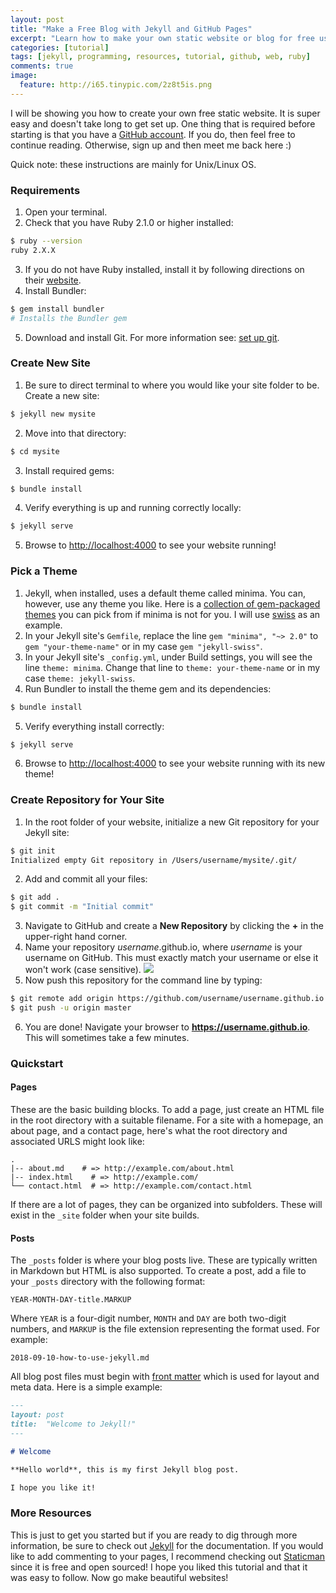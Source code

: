 ```yaml
---
layout: post
title: "Make a Free Blog with Jekyll and GitHub Pages"
excerpt: "Learn how to make your own static website or blog for free using GitHub Pages and Jekyll. This tutorial is very easy and you will be up and running with a blog in no time!"
categories: [tutorial]
tags: [jekyll, programming, resources, tutorial, github, web, ruby]
comments: true
image:
  feature: http://i65.tinypic.com/2z8t5is.png
---
```

I will be showing you how to create your own free static website. It is super easy and doesn't take long to get set up. One thing that is required before starting is that you have a [GitHub account](https://github.com/). If you do, then feel free to continue reading. Otherwise, sign up and then meet me back here :)

Quick note: these instructions are mainly for Unix/Linux OS.

### Requirements
1. Open your terminal.
2. Check that you have Ruby 2.1.0 or higher installed:
```bash
$ ruby --version
ruby 2.X.X
```
3. If you do not have Ruby installed, install it by following directions on their [website](https://www.ruby-lang.org/en/documentation/installation/).
4. Install Bundler:
```bash
$ gem install bundler
# Installs the Bundler gem
```
5. Download and install Git. For more information see: [set up git](https://help.github.com/articles/set-up-git/).

### Create New Site
1. Be sure to direct terminal to where you would like your site folder to be. Create a new site:
```bash
$ jekyll new mysite
```
2. Move into that directory:
```bash
$ cd mysite
```
3. Install required gems:
```bash
$ bundle install
```
4. Verify everything is up and running correctly locally:
```bash
$ jekyll serve
```
5. Browse to [http://localhost:4000](http://localhost:4000) to see your website running!

### Pick a Theme
1. Jekyll, when installed, uses a default theme called minima. You can, however, use any theme you like. Here is a [collection of gem-packaged themes](https://github.com/planetjekyll/awesome-jekyll-themes) you can pick from if minima is not for you. I will use [swiss](https://github.com/broccolini/swiss) as an example.
2. In your Jekyll site's `Gemfile`, replace the line `gem "minima", "~> 2.0"` to `gem "your-theme-name"` or in my case `gem "jekyll-swiss"`.
3. In your Jekyll site's `_config.yml`, under Build settings, you will see the line `theme: minima`. Change that line to `theme: your-theme-name` or in my case `theme: jekyll-swiss`.
4. Run Bundler to install the theme gem and its dependencies:
```bash
$ bundle install
```
5. Verify everything install correctly:
```bash
$ jekyll serve
```
6. Browse to [http://localhost:4000](http://localhost:4000) to see your website running with its new theme!

### Create Repository for Your Site
1. In the root folder of your website, initialize a new Git repository for your Jekyll site:
```bash
$ git init
Initialized empty Git repository in /Users/username/mysite/.git/
```
2. Add and commit all your files:
```bash
$ git add .
$ git commit -m "Initial commit"
```
3. Navigate to GitHub and create a **New Repository** by clicking the **+** in the upper-right hand corner.
4. Name your repository *username*.github.io, where *username* is your username on GitHub. This must exactly match your username or else it won't work (case sensitive). ![](http://i66.tinypic.com/s3llqh.png)
5. Now push this repository for the command line by typing:
```bash
$ git remote add origin https://github.com/username/username.github.io.git
$ git push -u origin master
```
6. You are done! Navigate your browser to **https://username.github.io**. This will sometimes take a few minutes.

### Quickstart 
#### Pages
These are the basic building blocks. To add a page, just create an HTML file in the root directory with a suitable filename. For a site with a homepage, an about page, and a contact page, here's what the root directory and associated URLS might look like:
```
.
|-- about.md    # => http://example.com/about.html
|-- index.html    # => http://example.com/
└── contact.html  # => http://example.com/contact.html
```
If there are a lot of pages, they can be organized into subfolders. These will exist in the `_site` folder when your site builds.
#### Posts
The `_posts` folder is where your blog posts live. These are typically written in Markdown but HTML is also supported. To create a post, add a file to your `_posts` directory with the following format:
```
YEAR-MONTH-DAY-title.MARKUP
```
Where `YEAR` is a four-digit number, `MONTH` and `DAY` are both two-digit numbers, and `MARKUP` is the file extension representing the format used. For example:
```
2018-09-10-how-to-use-jekyll.md
```
All blog post files must begin with [front matter](https://jekyllrb.com/docs/front-matter/) which is used for layout and meta data. Here is a simple example:
```markdown
---
layout: post
title:  "Welcome to Jekyll!"
---

# Welcome

**Hello world**, this is my first Jekyll blog post.

I hope you like it!
```

### More Resources
This is just to get you started but if you are ready to dig through more information, be sure to check out [Jekyll](https://jekyllrb.com/) for the documentation. If you would like to add commenting to your pages, I recommend checking out [Staticman](https://staticman.net/docs/) since it is free and open sourced! I hope you liked this tutorial and that it was easy to follow. Now go make beautiful websites!
